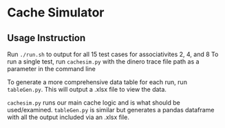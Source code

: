 # Cache Simulator

## Usage Instruction

Run `./run.sh` to output for all 15 test cases for associativites 2, 4, and 8
To run a single test, run `cachesim.py` with the dinero trace file path as a parameter in the command line

To generate a more comprehensive data table for each run, run `tableGen.py`. This will output a .xlsx file to view the data.

`cachesim.py` runs our main cache logic and is what should be used/examined.
`tableGen.py` is similar but generates a pandas dataframe with all the output included via an .xlsx file.
